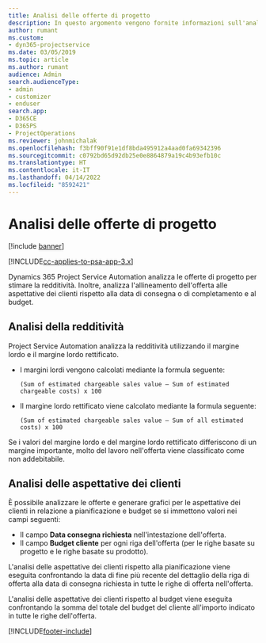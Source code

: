 ```yaml
---
title: Analisi delle offerte di progetto
description: In questo argomento vengono fornite informazioni sull'analisi delle offerte di progetto.
author: rumant
ms.custom:
- dyn365-projectservice
ms.date: 03/05/2019
ms.topic: article
ms.author: rumant
audience: Admin
search.audienceType:
- admin
- customizer
- enduser
search.app:
- D365CE
- D365PS
- ProjectOperations
ms.reviewer: johnmichalak
ms.openlocfilehash: f3bff90f91e1df8bda495912a4aad0fa69342396
ms.sourcegitcommit: c0792bd65d92db25e0e8864879a19c4b93efb10c
ms.translationtype: HT
ms.contentlocale: it-IT
ms.lasthandoff: 04/14/2022
ms.locfileid: "8592421"
---
```

# <a name="analysis-of-project-quotes"></a>Analisi delle offerte di progetto

[!include [banner](../includes/psa-now-project-operations.md)]

[!INCLUDE[cc-applies-to-psa-app-3.x](../includes/cc-applies-to-psa-app-3x.md)]

Dynamics 365 Project Service Automation analizza le offerte di progetto per stimare la redditività. Inoltre, analizza l'allineamento dell'offerta alle aspettative dei clienti rispetto alla data di consegna o di completamento e al budget.

## <a name="profitability-analysis"></a>Analisi della redditività

Project Service Automation analizza la redditività utilizzando il margine lordo e il margine lordo rettificato.

- I margini lordi vengono calcolati mediante la formula seguente:

  `
    (Sum of estimated chargeable sales value – Sum of estimated chargeable costs) x 100
  `
- Il margine lordo rettificato viene calcolato mediante la formula seguente:

  `
    (Sum of estimated chargeable sales value – Sum of all estimated costs) x 100
  `

Se i valori del margine lordo e del margine lordo rettificato differiscono di un margine importante, molto del lavoro nell'offerta viene classificato come non addebitabile.

## <a name="analysis-of-customer-expectations"></a>Analisi delle aspettative dei clienti

È possibile analizzare le offerte e generare grafici per le aspettative dei clienti in relazione a pianificazione e budget se si immettono valori nei campi seguenti:

- Il campo **Data consegna richiesta** nell'intestazione dell'offerta.
- Il campo **Budget cliente** per ogni riga dell'offerta (per le righe basate su progetto e le righe basate su prodotto).

L'analisi delle aspettative dei clienti rispetto alla pianificazione viene eseguita confrontando la data di fine più recente del dettaglio della riga di offerta alla data di consegna richiesta in tutte le righe di offerta nell'offerta.

L'analisi delle aspettative dei clienti rispetto al budget viene eseguita confrontando la somma del totale del budget del cliente all'importo indicato in tutte le righe dell'offerta.


[!INCLUDE[footer-include](../includes/footer-banner.md)]
